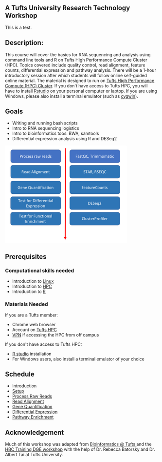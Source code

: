 ## A Tufts University Research Technology Workshop

This is a test.

## Description:
This course will cover the basics for RNA sequencing and analysis using command line tools and R on Tufts High Performance Compute Cluster (HPC). Topics covered include quality control, read alignment, feature counts, differential expression and pathway analysis. There will be a 1-hour introductory session after which students will follow online self-guided online material. The material is designed to run on [Tufts High Performance Compute (HPC) Cluster](https://access.tufts.edu/research-cluster-account). If you don't have access to Tufts HPC, you will have to install [Rstudio](https://rstudio.com) on your personal computer or laptop. If you are using Windows, please also install a terminal emulator (such as [cygwin](https://www.cygwin.com)).

## Goals
- Writing and running bash scripts
- Intro to RNA sequencing logistics
- Intro to bioinformatics toos: BWA, samtools
- Differential expression analysis using R and DESeq2

<img src="img/workflow.png" width="400">

## Prerequisites

### Computational skills needed
- Introduction to [Linux](https://tufts.box.com/s/x9aflewr2qw59pcbgcghbo9muykbi4ju)
- Introduction to [HPC](https://tufts.box.com/s/yubnzxnpih14hd80mbfxqrkdri8s2nws)
- Introduction to [R](https://learn.datacamp.com/courses/free-introduction-to-r)

### Materials Needed
If you are a Tufts member:
- Chrome web browser
- Account on [Tufts HPC](https://access.tufts.edu/research-cluster-account)
- [VPN](https://access.tufts.edu/vpn) if accessing the HPC from off campus

If you don't have access to Tufts HPC:
- [R studio](https://rstudio.com) installation
- For Windows users, also install a terminal emulator of your choice  

## Schedule
- Introduction
- [Setup](lessons/01_Setup.md)
- [Process Raw Reads](lessons/02_Process_Raw_Reads.md)
- [Read Alignment](lessons/03_Read_Alignment.md)
- [Gene Quantification](lessons/04_Gene_Quantification.md)
- [Differential Expression](lessons/05_Differential_Expression.md)
- [Pathway Enrichment](lessons/06_Pathway_Enrichment.md)


## Acknowledgement
Much of this workshop was adapted from [Bioinformatics @ Tufts ](https://sites.tufts.edu/biotools/tutorials/) and the [HBC Training DGE workshop](https://github.com/hbctraining/DGE_workshop) with the help of Dr. Rebecca Batorsky and Dr. Albert Tai at Tufts University.
